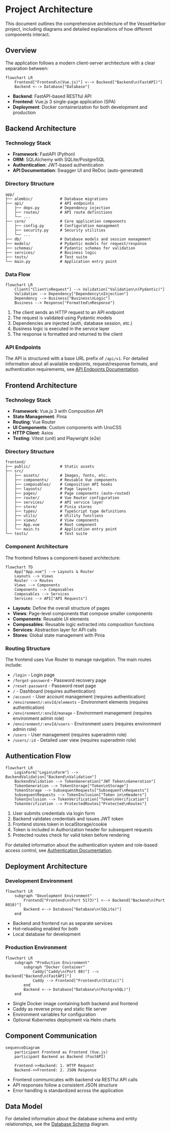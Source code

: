 # Project Architecture

This document outlines the comprehensive architecture of the VesselHarbor project, including diagrams and detailed explanations of how different components interact.

## Overview

The application follows a modern client-server architecture with a clear separation between:

```mermaid
flowchart LR
    Frontend["Frontend\n(Vue.js)"] <--> Backend["Backend\n(FastAPI)"]
    Backend <--> Database["Database"]
```

- **Backend**: FastAPI-based RESTful API
- **Frontend**: Vue.js 3 single-page application (SPA)
- **Deployment**: Docker containerization for both development and production

## Backend Architecture

### Technology Stack

- **Framework**: FastAPI (Python)
- **ORM**: SQLAlchemy with SQLite/PostgreSQL
- **Authentication**: JWT-based authentication
- **API Documentation**: Swagger UI and ReDoc (auto-generated)

### Directory Structure

```
app/
├── alembic/            # Database migrations
├── api/                # API endpoints
│   ├── deps.py         # Dependency injection
│   ├── routes/         # API route definitions
│   └── ...
├── core/               # Core application components
│   ├── config.py       # Configuration management
│   ├── security.py     # Security utilities
│   └── ...
├── db/                 # Database models and session management
├── models/             # Pydantic models for request/response
├── schemas/            # Pydantic schemas for validation
├── services/           # Business logic
├── tests/              # Test suite
└── main.py             # Application entry point
```

### Data Flow

```mermaid
flowchart LR
    Client["Client\nRequest"] --> Validation["Validation\n(Pydantic)"]
    Validation --> Dependency["Dependency\nInjection"]
    Dependency --> Business["Business\nLogic"]
    Business --> Response["Formatted\nResponse"]
```

1. The client sends an HTTP request to an API endpoint
2. The request is validated using Pydantic models
3. Dependencies are injected (auth, database session, etc.)
4. Business logic is executed in the service layer
5. The response is formatted and returned to the client

### API Endpoints

The API is structured with a base URL prefix of `/api/v1`. For detailed information about all available endpoints, request/response formats, and authentication requirements, see [API Endpoints Documentation](api-endpoints.md).

## Frontend Architecture

### Technology Stack

- **Framework**: Vue.js 3 with Composition API
- **State Management**: Pinia
- **Routing**: Vue Router
- **UI Components**: Custom components with UnoCSS
- **HTTP Client**: Axios
- **Testing**: Vitest (unit) and Playwright (e2e)

### Directory Structure

```
frontend/
├── public/             # Static assets
├── src/
│   ├── assets/         # Images, fonts, etc.
│   ├── components/     # Reusable Vue components
│   ├── composables/    # Composition API hooks
│   ├── layouts/        # Page layouts
│   ├── pages/          # Page components (auto-routed)
│   ├── router/         # Vue Router configuration
│   ├── services/       # API service layer
│   ├── store/          # Pinia stores
│   ├── types/          # TypeScript type definitions
│   ├── utils/          # Utility functions
│   ├── views/          # View components
│   ├── App.vue         # Root component
│   └── main.ts         # Application entry point
└── tests/              # Test suite
```

### Component Architecture

The frontend follows a component-based architecture:

```mermaid
flowchart TD
    App["App.vue"] --> Layouts & Router
    Layouts --> Views
    Router --> Routes
    Views --> Components
    Components --> Composables
    Composables --> Services
    Services --> API["API Requests"]
```

- **Layouts**: Define the overall structure of pages
- **Views**: Page-level components that compose smaller components
- **Components**: Reusable UI elements
- **Composables**: Reusable logic extracted into composition functions
- **Services**: Abstraction layer for API calls
- **Stores**: Global state management with Pinia

### Routing Structure

The frontend uses Vue Router to manage navigation. The main routes include:

- `/login` - Login page
- `/forgot-password` - Password recovery page
- `/reset-password` - Password reset page
- `/` - Dashboard (requires authentication)
- `/account` - User account management (requires authentication)
- `/environment/:envId/elements` - Environment elements (requires authentication)
- `/environment/:envId/manage` - Environment management (requires environment admin role)
- `/environment/:envId/users` - Environment users (requires environment admin role)
- `/users` - User management (requires superadmin role)
- `/users/:id` - Detailed user view (requires superadmin role)

## Authentication Flow

```mermaid
flowchart LR
    LoginForm["Login\nForm"] --> BackendValidation["Backend\nValidation"]
    BackendValidation --> TokenGeneration["JWT Token\nGeneration"]
    TokenGeneration --> TokenStorage["Token\nStorage"]
    TokenStorage --> SubsequentRequests["Subsequent\nRequests"]
    SubsequentRequests --> TokenInclusion["Token in\nHeaders"]
    TokenInclusion --> TokenVerification["Token\nVerification"]
    TokenVerification --> ProtectedRoutes["Protected\nRoutes"]
```

1. User submits credentials via login form
2. Backend validates credentials and issues JWT token
3. Frontend stores token in localStorage/cookie
4. Token is included in Authorization header for subsequent requests
5. Protected routes check for valid token before rendering

For detailed information about the authentication system and role-based access control, see [Authentication Documentation](authentication.md).

## Deployment Architecture

### Development Environment

```mermaid
flowchart LR
    subgraph "Development Environment"
        Frontend["Frontend\n(Port 5173)"] <--> Backend["Backend\n(Port 8010)"]
        Backend <--> Database["Database\n(SQLite)"]
    end
```

- Backend and frontend run as separate services
- Hot-reloading enabled for both
- Local database for development

### Production Environment

```mermaid
flowchart LR
    subgraph "Production Environment"
        subgraph "Docker Container"
            Caddy["Caddy\n(Port 80)"] --> Backend["Backend\n(FastAPI)"]
            Caddy --> Frontend["Frontend\n(Static)"]
        end
        Backend <--> Database["Database\n(PostgreSQL)"]
    end
```

- Single Docker image containing both backend and frontend
- Caddy as reverse proxy and static file server
- Environment variables for configuration
- Optional Kubernetes deployment via Helm charts

## Component Communication

```mermaid
sequenceDiagram
    participant Frontend as Frontend (Vue.js)
    participant Backend as Backend (FastAPI)

    Frontend->>Backend: 1. HTTP Request
    Backend->>Frontend: 2. JSON Response
```

- Frontend communicates with backend via RESTful API calls
- API responses follow a consistent JSON structure
- Error handling is standardized across the application

## Data Model

For detailed information about the database schema and entity relationships, see the [Database Schema](database.mmd) diagram.
